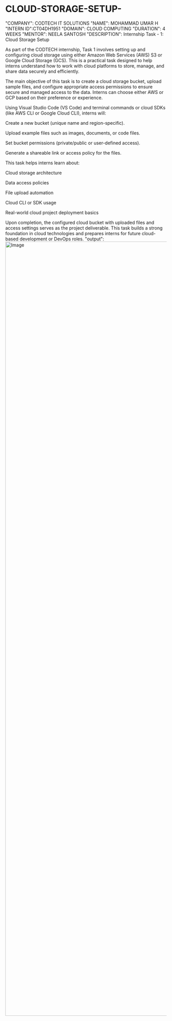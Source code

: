 # CLOUD-STORAGE-SETUP-
"COMPANY": CODTECH IT SOLUTIONS 
"NAME": MOHAMMAD UMAR H
"INTERN ID":CT04DH1951
"DOMAIN": CLOUD COMPUTING 
"DURATION": 4 WEEKS
"MENTOR": NEELA SANTOSH
"DESCRIPTION": Internship Task - 1: Cloud Storage Setup

As part of the CODTECH internship, Task 1 involves setting up and configuring cloud storage using either Amazon Web Services (AWS) S3 or Google Cloud Storage (GCS). This is a practical task designed to help interns understand how to work with cloud platforms to store, manage, and share data securely and efficiently.

The main objective of this task is to create a cloud storage bucket, upload sample files, and configure appropriate access permissions to ensure secure and managed access to the data. Interns can choose either AWS or GCP based on their preference or experience.

Using Visual Studio Code (VS Code) and terminal commands or cloud SDKs (like AWS CLI or Google Cloud CLI), interns will:

Create a new bucket (unique name and region-specific).

Upload example files such as images, documents, or code files.

Set bucket permissions (private/public or user-defined access).

Generate a shareable link or access policy for the files.


This task helps interns learn about:

Cloud storage architecture

Data access policies

File upload automation

Cloud CLI or SDK usage

Real-world cloud project deployment basics


Upon completion, the configured cloud bucket with uploaded files and access settings serves as the project deliverable. This task builds a strong foundation in cloud technologies and prepares interns for future cloud-based development or DevOps roles.
"output":<img width="1084" height="2412" alt="Image" src="https://github.com/user-attachments/assets/b351f4c4-7759-4381-b542-22a09c42ff57" />
